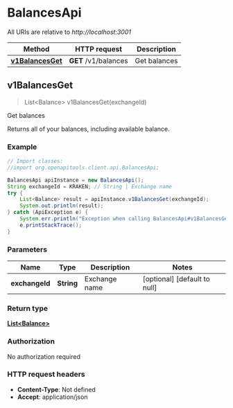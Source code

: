 # BalancesApi

All URIs are relative to *http://localhost:3001*

Method | HTTP request | Description
------------- | ------------- | -------------
[**v1BalancesGet**](BalancesApi.md#v1BalancesGet) | **GET** /v1/balances | Get balances



## v1BalancesGet

> List&lt;Balance&gt; v1BalancesGet(exchangeId)

Get balances

Returns all of your balances, including available balance.

### Example

```java
// Import classes:
//import org.openapitools.client.api.BalancesApi;

BalancesApi apiInstance = new BalancesApi();
String exchangeId = KRAKEN; // String | Exchange name
try {
    List<Balance> result = apiInstance.v1BalancesGet(exchangeId);
    System.out.println(result);
} catch (ApiException e) {
    System.err.println("Exception when calling BalancesApi#v1BalancesGet");
    e.printStackTrace();
}
```

### Parameters


Name | Type | Description  | Notes
------------- | ------------- | ------------- | -------------
 **exchangeId** | **String**| Exchange name | [optional] [default to null]

### Return type

[**List&lt;Balance&gt;**](Balance.md)

### Authorization

No authorization required

### HTTP request headers

- **Content-Type**: Not defined
- **Accept**: application/json

